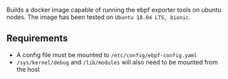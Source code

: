 Builds a docker image capable of running the ebpf exporter tools on ubuntu nodes.
The image has been tested on `Ubuntu 18.04 LTS, bionic`.

## Requirements
* A config file must be mounted to `/etc/config/ebpf-config.yaml`
* `/sys/kernel/debug` and `/lib/modules` will also need to be mounted from the
host
